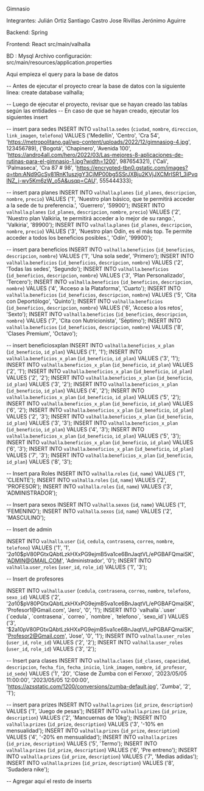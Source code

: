 Gimnasio

Integrantes:
Julián Ortiz
Santiago Castro
Jose Rivillas
Jerónimo Aguirre

Backend: Spring


Frontend: React
src/main/valhalla

BD : Mysql
Archivo configuración: src/main/resources/application.properties

Aqui empieza el query para la base de datos
 
-- Antes de ejecutar el proyecto crear la base de datos con la siguiente linea:
create database valhalla;

-- Luego de ejecutar el proyecto, revisar que se hayan creado las tablas según las entidades
-- En caso de que se hayan creado, ejecutar los siguientes insert

-- insert para sedes
INSERT INTO `valhalla`.`sedes` (`ciudad`, `nombre`, `direccion`, `link_imagen`, `telefono`) VALUES
('Medellín', 'Centro', 'Cra 54', 'https://metropolitano.gal/wp-content/uploads/2022/12/gimnasiog-4.jpg', 123456789),
('Bogotá', 'Chapinero', 'Avenida 100', 'https://andro4all.com/hero/2022/03/Las-mejores-8-aplicaciones-de-rutinas-para-el-gimnasio-1.jpg?width=1200', 987654321),
('Cali', 'Palmaseca', 'Cra 87 # 98', 'https://encrypted-tbn0.gstatic.com/images?q=tbn:ANd9GcSy81RnK1uszjgY3CjMP00bg5SSrJXBju2KVjJXCMrISR1_3iPvqlNZ_j-wy5Km6zW_o5A&usqp=CAU', 555444333);

-- insert para planes
INSERT INTO `valhalla`.`planes` (`id_planes`, `descripcion`, `nombre`, `precio`) VALUES ('1', 'Nuestro plan básico, que te permitirá acceder a la sede de tu preferencia.', 'Guerrero', '59900');
INSERT INTO `valhalla`.`planes` (`id_planes`, `descripcion`, `nombre`, `precio`) VALUES ('2', 'Nuestro plan Valkiria, te permitirá acceder a lo mejor de su rango.', 'Valkiria', '89900');
INSERT INTO `valhalla`.`planes` (`id_planes`, `descripcion`, `nombre`, `precio`) VALUES ('3', 'Nuestro plan Odín, es el más top. Te permite acceder a todos los beneficios posibles.', 'Odín', '99900');

-- insert para beneficios
INSERT INTO `valhalla`.`beneficios` (`id_beneficios`, `descripcion`, `nombre`) VALUES ('1', 'Una sola sede', 'Primero');
INSERT INTO `valhalla`.`beneficios` (`id_beneficios`, `descripcion`, `nombre`) VALUES ('2', 'Todas las sedes', 'Segundo');
INSERT INTO `valhalla`.`beneficios` (`id_beneficios`, `descripcion`, `nombre`) VALUES ('3', 'Plan Personalizado', 'Tercero');
INSERT INTO `valhalla`.`beneficios` (`id_beneficios`, `descripcion`, `nombre`) VALUES ('4', 'Acceso a la Plataforma', 'Cuarto');
INSERT INTO `valhalla`.`beneficios` (`id_beneficios`, `descripcion`, `nombre`) VALUES ('5', 'Cita con Deportólogo', 'Quinto');
INSERT INTO `valhalla`.`beneficios` (`id_beneficios`, `descripcion`, `nombre`) VALUES ('6', 'Acceso a los retos', 'Sexto');
INSERT INTO `valhalla`.`beneficios` (`id_beneficios`, `descripcion`, `nombre`) VALUES ('7', 'Cita con Nutricionista', 'Séptimo');
INSERT INTO `valhalla`.`beneficios` (`id_beneficios`, `descripcion`, `nombre`) VALUES ('8', 'Clases Premium', 'Octavo');

-- insert beneficiosxplan
INSERT INTO `valhalla`.`beneficios_x_plan` (`id_beneficio`, `id_plan`) VALUES ('1', '1');
INSERT INTO `valhalla`.`beneficios_x_plan` (`id_beneficio`, `id_plan`) VALUES ('3', '1');
INSERT INTO `valhalla`.`beneficios_x_plan` (`id_beneficio`, `id_plan`) VALUES ('2', '1');
INSERT INTO `valhalla`.`beneficios_x_plan` (`id_beneficio`, `id_plan`) VALUES ('2', '2');
INSERT INTO `valhalla`.`beneficios_x_plan` (`id_beneficio`, `id_plan`) VALUES ('3', '2');
INSERT INTO `valhalla`.`beneficios_x_plan` (`id_beneficio`, `id_plan`) VALUES ('4', '2');
INSERT INTO `valhalla`.`beneficios_x_plan` (`id_beneficio`, `id_plan`) VALUES ('5', '2');
INSERT INTO `valhalla`.`beneficios_x_plan` (`id_beneficio`, `id_plan`) VALUES ('6', '2');
INSERT INTO `valhalla`.`beneficios_x_plan` (`id_beneficio`, `id_plan`) VALUES ('2', '3');
INSERT INTO `valhalla`.`beneficios_x_plan` (`id_beneficio`, `id_plan`) VALUES ('3', '3');
INSERT INTO `valhalla`.`beneficios_x_plan` (`id_beneficio`, `id_plan`) VALUES ('4', '3');
INSERT INTO `valhalla`.`beneficios_x_plan` (`id_beneficio`, `id_plan`) VALUES ('5', '3');
INSERT INTO `valhalla`.`beneficios_x_plan` (`id_beneficio`, `id_plan`) VALUES ('6', '3');
INSERT INTO `valhalla`.`beneficios_x_plan` (`id_beneficio`, `id_plan`) VALUES ('7', '3');
INSERT INTO `valhalla`.`beneficios_x_plan` (`id_beneficio`, `id_plan`) VALUES ('8', '3');

-- Insert para Roles
INSERT INTO `valhalla`.`roles` (`id`, `name`) VALUES ('1', 'CLIENTE');
INSERT INTO `valhalla`.`roles` (`id`, `name`) VALUES ('2', 'PROFESOR');
INSERT INTO `valhalla`.`roles` (`id`, `name`) VALUES ('3', 'ADMINISTRADOR');

-- Insert para sexos
INSERT INTO `valhalla`.`sexos` (`id`, `name`) VALUES ('1', 'FEMENINO');
INSERT INTO `valhalla`.`sexos` (`id`, `name`) VALUES ('2', 'MASCULINO');

-- Insert de admin

INSERT INTO `valhalla`.`user` (`id`, `cedula`, `contrasena`, `correo`, `nombre`, `telefono`) VALUES ('1', '1', '$2a$10$pV80PGtxQAbtLzkHXxPG9ejmB5va1ce6BnJaqtVL/ePGBAFQmaiSK', 'ADMIN@GMAIL.COM', 'Administrador', '0');
INSERT INTO `valhalla`.`user_roles` (`user_id`, `role_id`) VALUES ('1', '3');

-- Insert de profesores

INSERT INTO `valhalla`.`user` (`cedula`, `contrasena`, `correo`, `nombre`, `telefono`, `sexo_id`) VALUES ('2', '$2a$10$pV80PGtxQAbtLzkHXxPG9ejmB5va1ce6BnJaqtVL/ePGBAFQmaiSK', 'Profesor1@Gmail.com', 'Jero', '0', '1');
INSERT INTO `valhalla`.`user` (`cedula`, `contrasena`, `correo`, `nombre`, `telefono`, `sexo_id`) VALUES ('3', '$2a$10$pV80PGtxQAbtLzkHXxPG9ejmB5va1ce6BnJaqtVL/ePGBAFQmaiSK', 'Profesor2@Gmail.com', 'Jose', '0', '1');
INSERT INTO `valhalla`.`user_roles` (`user_id`, `role_id`) VALUES ('2', '2');
INSERT INTO `valhalla`.`user_roles` (`user_id`, `role_id`) VALUES ('3', '2');

-- Insert para clases
INSERT INTO `valhalla`.`clases` (`id_clases`, `capacidad`, `descripcion`, `fecha_fin`, `fecha_inicio`, `link_imagen`, `nombre`, `id_profesor`, `id_sede`) VALUES ('1', '20', 'Clase de Zumba con el Ferxxo', '2023/05/05 11:00:00', '2023/05/05 12:00:00', 'https://azsstatic.com/1200/conversions/zumba-default.jpg', 'Zumba', '2', '1');

-- insert para prizes
INSERT INTO `valhalla`.`prizes` (`id_prize`, `description`) VALUES ('1', 'Juego de pesas');
INSERT INTO `valhalla`.`prizes` (`id_prize`, `description`) VALUES ('2', 'Mancuernas de 10kg');
INSERT INTO `valhalla`.`prizes` (`id_prize`, `description`) VALUES ('3', '-10% en mensualidad');
INSERT INTO `valhalla`.`prizes` (`id_prize`, `description`) VALUES ('4', '-20% en mensualidad');
INSERT INTO `valhalla`.`prizes` (`id_prize`, `description`) VALUES ('5', 'Termo');
INSERT INTO `valhalla`.`prizes` (`id_prize`, `description`) VALUES ('6', 'Pre entreno');
INSERT INTO `valhalla`.`prizes` (`id_prize`, `description`) VALUES ('7', 'Medias adidas');
INSERT INTO `valhalla`.`prizes` (`id_prize`, `description`) VALUES ('8', 'Sudadera nike');

-- Agregar aquí el resto de inserts
